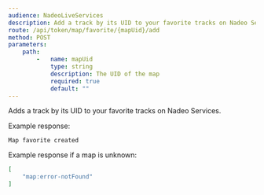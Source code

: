 ```yaml
---
audience: NadeoLiveServices
description: Add a track by its UID to your favorite tracks on Nadeo Services
route: /api/token/map/favorite/{mapUid}/add
method: POST
parameters:
    path:
        -   name: mapUid
            type: string
            description: The UID of the map
            required: true
            default: ""
---
```


Adds a track by its UID to your favorite tracks on Nadeo Services.

Example response:

```
Map favorite created
```

Example response if a map is unknown:

```json
[
    "map:error-notFound"
]
```